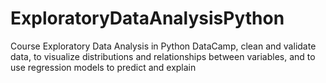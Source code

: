 # ExploratoryDataAnalysisPython
Course Exploratory Data Analysis in Python DataCamp,  clean and validate data, to visualize distributions and relationships between variables, and to use regression models to predict and explain

